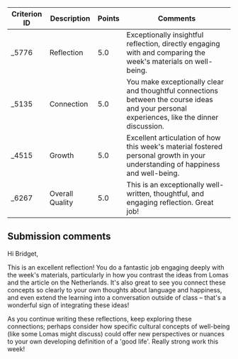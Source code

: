 | Criterion ID | Description   | Points | Comments                                                                                                                            |
|--------------|---------------|--------|-------------------------------------------------------------------------------------------------------------------------------------|
| _5776        | Reflection    | 5.0    | Exceptionally insightful reflection, directly engaging with and comparing the week's materials on well-being.                       |
| _5135        | Connection    | 5.0    | You make exceptionally clear and thoughtful connections between the course ideas and your personal experiences, like the dinner discussion. |
| _4515        | Growth        | 5.0    | Excellent articulation of how this week's material fostered personal growth in your understanding of happiness and well-being.        |
| _6267        | Overall Quality | 5.0    | This is an exceptionally well-written, thoughtful, and engaging reflection. Great job!                                              |

## Submission comments

Hi Bridget,

This is an excellent reflection! You do a fantastic job engaging deeply with the week's materials, particularly in how you contrast the ideas from Lomas and the article on the Netherlands. It's also great to see you connect these concepts so clearly to your own thoughts about language and happiness, and even extend the learning into a conversation outside of class – that's a wonderful sign of integrating these ideas!

As you continue writing these reflections, keep exploring these connections; perhaps consider how specific cultural concepts of well-being (like some Lomas might discuss) could offer new perspectives or nuances to your own developing definition of a 'good life'. Really strong work this week!
